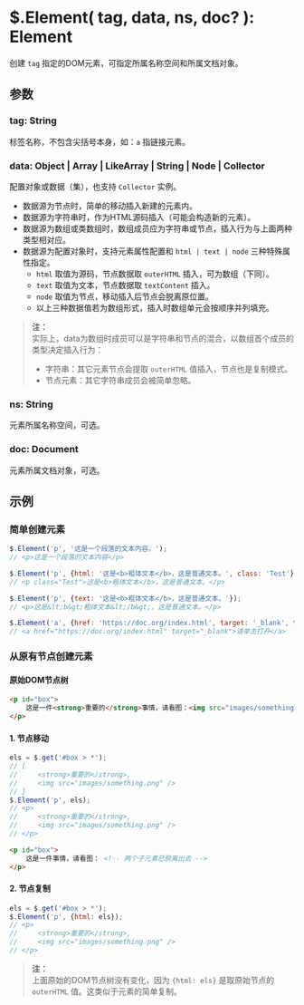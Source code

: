 # $.Element( tag, data, ns, doc? ): Element

创建 `tag` 指定的DOM元素，可指定所属名称空间和所属文档对象。


## 参数

### tag: String

标签名称，不包含尖括号本身，如：`a` 指链接元素。


### data: Object | Array | LikeArray | String | Node | Collector

配置对象或数据（集），也支持 `Collector` 实例。

- 数据源为节点时，简单的移动插入新建的元素内。
- 数据源为字符串时，作为HTML源码插入（可能会构造新的元素）。
- 数据源为数组或类数组时，数组成员应为字符串或节点，插入行为与上面两种类型相对应。
- 数据源为配置对象时，支持元素属性配置和 `html | text | node` 三种特殊属性指定。
    - `html` 取值为源码，节点数据取 `outerHTML` 插入，可为数组（下同）。
    - `text` 取值为文本，节点数据取 `textContent` 插入。
    - `node` 取值为节点，移动插入后节点会脱离原位置。
    - 以上三种数据值若为数组形式，插入时数组单元会按顺序并列填充。

> **注：**<br>
> 实际上，data为数组时成员可以是字符串和节点的混合，以数组首个成员的类型决定插入行为：
> - 字符串：其它元素节点会提取 `outerHTML` 值插入，节点也是复制模式。
> - 节点元素：其它字符串成员会被简单忽略。


### ns: String

元素所属名称空间，可选。


### doc: Document

元素所属文档对象，可选。


## 示例

### 简单创建元素

```js
$.Element('p', '这是一个段落的文本内容。');
// <p>这是一个段落的文本内容</p>

$.Element('p', {html: '这是<b>粗体文本</b>，这是普通文本。', class: 'Test'});
// <p class="Test">这是<b>粗体文本</b>，这是普通文本。</p>

$.Element('p', {text: '这是<b>粗体文本</b>，这是普通文本。'});
// <p>这是&lt;b&gt;粗体文本&lt;/b&gt;，这是普通文本。</p>

$.Element('a', {href: 'https://doc.org/index.html', target: '_blank', text: '请单击打开'});
// <a href="https://doc.org/index.html" target="_blank">请单击打开</a>
```


### 从原有节点创建元素

#### 原始DOM节点树

```html
<p id="box">
    这是一件<strong>重要的</strong>事情，请看图：<img src="images/something.png" />
</p>
```


#### 1. 节点移动

```js
els = $.get('#box > *');
// [
//     <strong>重要的</strong>,
//     <img src="images/something.png" />
// ]
$.Element('p', els);
// <p>
//     <strong>重要的</strong>,
//     <img src="images/something.png" />
// </p>
```

```html
<p id="box">
    这是一件事情，请看图： <!-- 两个子元素已脱离出去 -->
</p>
```


#### 2. 节点复制

```js
els = $.get('#box > *');
$.Element('p', {html: els});
// <p>
//     <strong>重要的</strong>,
//     <img src="images/something.png" />
// </p>
```

> **注：**<br>
> 上面原始的DOM节点树没有变化，因为 `{html: els}` 是取原始节点的 `outerHTML` 值。这类似于元素的简单复制。
